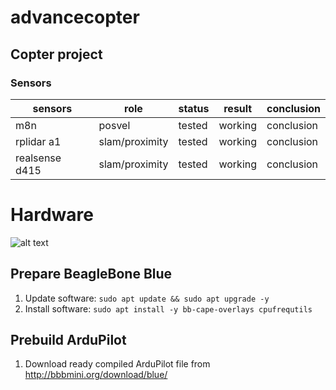 # advancecopter


## Copter project


### Sensors

sensors | role | status | result | conclusion
-----|----------|----------------|----------------------|-----------------------
m8n | posvel | tested | working | conclusion
rplidar a1 | slam/proximity | tested | working | conclusion
realsense d415 | slam/proximity | tested | working | conclusion




# Hardware

![alt text](https://github.com/jadonk/beaglebone-blue/blob/master/docs/BeagleBone_Blue_balloons.png "BeagleBone Blue")


## Prepare BeagleBone Blue
1. Update software: `sudo apt update && sudo apt upgrade -y`
2. Install software: `sudo apt install -y bb-cape-overlays cpufrequtils`




## Prebuild ArduPilot 
1. Download ready compiled ArduPilot file from http://bbbmini.org/download/blue/
